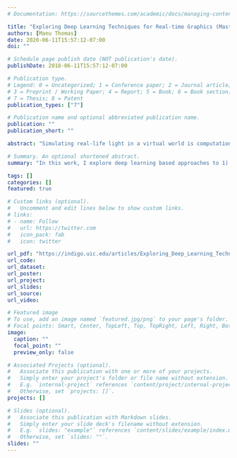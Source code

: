 ```yaml
---
# Documentation: https://sourcethemes.com/academic/docs/managing-content/

title: "Exploring Deep Learning Techniques for Real-time Graphics (Master's Thesis) [2018]"
authors: [Manu Thomas]
date: 2020-06-11T15:57:12-07:00
doi: ""

# Schedule page publish date (NOT publication's date).
publishDate: 2018-06-11T15:57:12-07:00

# Publication type.
# Legend: 0 = Uncategorized; 1 = Conference paper; 2 = Journal article;
# 3 = Preprint / Working Paper; 4 = Report; 5 = Book; 6 = Book section;
# 7 = Thesis; 8 = Patent
publication_types: ["7"]

# Publication name and optional abbreviated publication name.
publication: ""
publication_short: ""

abstract: "Simulating real-life light in a virtual world is computationally very expensive even in a limited capacity. The quality of images synthesized using computer graphics algorithms for offline rendering used in movies has increased significantly over the years. Real-time applications such as games still rely on non-physics based approximation methods for computing light to meet the time budget to render a frame. The demand for higher quality graphics for more realism in games is high which requires a better approximation technique. Acceleration data structures are used for speed up the rendering process by skipping the unwanted parts of the virtual scene for light calculations. Even with such structures rendering can take a very long time depending on the size of the 3D scene. Recently, deep learning approaches have shown great success in image processing problems. Although neural networks are extensively used for training AI agents and other parts of a game, only a handful of research exists in the 3D rendering space."

# Summary. An optional shortened abstract.
summary: "In this work, I explore deep learning based approaches to 1) approximate indirect illumination and soft shadow from image space buffers, and 2) build acceleration structure for faster rendering. I also show evaluations of these networks to get insights about their performance and limitations."

tags: []
categories: []
featured: true

# Custom links (optional).
#   Uncomment and edit lines below to show custom links.
# links:
# - name: Follow
#   url: https://twitter.com
#   icon_pack: fab
#   icon: twitter

url_pdf: "https://indigo.uic.edu/articles/Exploring_Deep_Learning_Techniques_for_Real-time_Graphics/10893758/files/19393886.pdf"
url_code:
url_dataset:
url_poster:
url_project:
url_slides:
url_source:
url_video:

# Featured image
# To use, add an image named `featured.jpg/png` to your page's folder. 
# Focal points: Smart, Center, TopLeft, Top, TopRight, Left, Right, BottomLeft, Bottom, BottomRight.
image:
  caption: ""
  focal_point: ""
  preview_only: false

# Associated Projects (optional).
#   Associate this publication with one or more of your projects.
#   Simply enter your project's folder or file name without extension.
#   E.g. `internal-project` references `content/project/internal-project/index.md`.
#   Otherwise, set `projects: []`.
projects: []

# Slides (optional).
#   Associate this publication with Markdown slides.
#   Simply enter your slide deck's filename without extension.
#   E.g. `slides: "example"` references `content/slides/example/index.md`.
#   Otherwise, set `slides: ""`.
slides: ""
---
```

